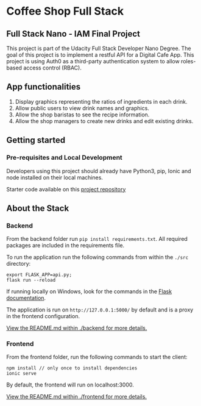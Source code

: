 # Coffee Shop Full Stack

## Full Stack Nano - IAM Final Project

This project is part of the Udacity Full Stack Developer Nano Degree. The goal of this project is to implement a restful API for a Digital Cafe App. This project is using Auth0 as a third-party authentication system to allow roles-based access control (RBAC).


## App functionalities

1) Display graphics representing the ratios of ingredients in each drink.
2) Allow public users to view drink names and graphics.
3) Allow the shop baristas to see the recipe information.
4) Allow the shop managers to create new drinks and edit existing drinks.

## Getting started

### Pre-requisites and Local Development 
Developers using this project should already have Python3, pip, Ionic and node installed on their local machines.

Starter code available on this [project repository](https://github.com/udacity/FSND/tree/master/projects/03_coffee_shop_full_stack/starter_code)


## About the Stack

### Backend

From the backend folder run `pip install requirements.txt`. All required packages are included in the requirements file. 

To run the application run the following commands from within the `./src` directory: 
```
export FLASK_APP=api.py;
flask run --reload
```
If running locally on Windows, look for the commands in the [Flask documentation](http://flask.pocoo.org/docs/1.0/tutorial/factory/).

The application is run on `http://127.0.0.1:5000/` by default and is a proxy in the frontend configuration. 

[View the README.md within ./backend for more details.](./backend/README.md)

### Frontend

From the frontend folder, run the following commands to start the client: 
```
npm install // only once to install dependencies
ionic serve
```

By default, the frontend will run on localhost:3000. 


[View the README.md within ./frontend for more details.](./frontend/README.md)